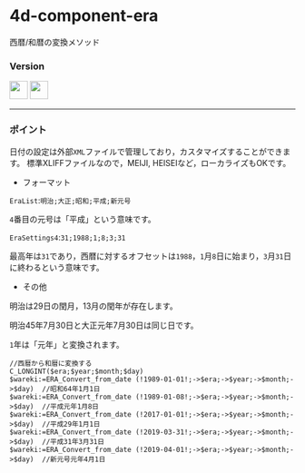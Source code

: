 # 4d-component-era
西暦/和暦の変換メソッド

### Version

<img src="https://cloud.githubusercontent.com/assets/1725068/18940649/21945000-8645-11e6-86ed-4a0f800e5a73.png" width="32" height="32" /> <img src="https://cloud.githubusercontent.com/assets/1725068/18940648/2192ddba-8645-11e6-864d-6d5692d55717.png" width="32" height="32" />

---

### ポイント

日付の設定は外部``XML``ファイルで管理しており，カスタマイズすることができます。
標準XLIFFファイルなので，MEIJI, HEISEIなど，ローカライズもOKです。

* フォーマット

``EraList``:``明治;大正;昭和;平成;新元号``

``4``番目の元号は「平成」という意味です。

``EraSettings4``:``31;1988;1;8;3;31``

最高年は``31``であり，西暦に対するオフセットは``1988``，``1``月``8``日に始まり，``3``月``31``日に終わるという意味です。

* その他

明治は29日の閏月，13月の閏年が存在します。

明治45年7月30日と大正元年7月30日は同じ日です。

``1``年は「元年」と変換されます。

```
//西暦から和暦に変換する
C_LONGINT($era;$year;$month;$day)
$wareki:=ERA_Convert_from_date (!1989-01-01!;->$era;->$year;->$month;->$day)  //昭和64年1月1日
$wareki:=ERA_Convert_from_date (!1989-01-08!;->$era;->$year;->$month;->$day)  //平成元年1月8日
$wareki:=ERA_Convert_from_date (!2017-01-01!;->$era;->$year;->$month;->$day)  //平成29年1月1日
$wareki:=ERA_Convert_from_date (!2019-03-31!;->$era;->$year;->$month;->$day)  //平成31年3月31日
$wareki:=ERA_Convert_from_date (!2019-04-01!;->$era;->$year;->$month;->$day)  //新元号元年4月1日
```
